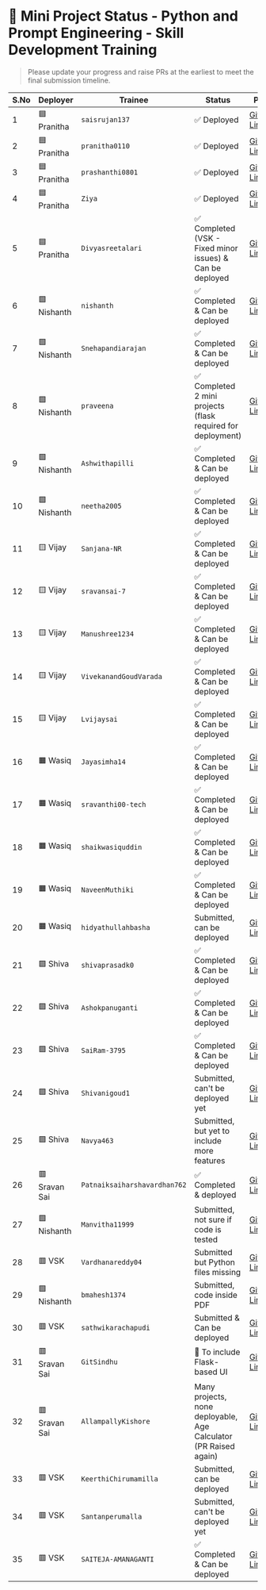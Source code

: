 # 🌟 Mini Project Status - Python and Prompt Engineering - Skill Development Training

> Please update your progress and raise PRs at the earliest to meet the final submission timeline.

| **S.No** | **Deployer** | **Trainee**                  | **Status**                                                  | **Path**                                                                                                                                                                               |
| -------- | ------------ | ---------------------------- | ----------------------------------------------------------- | -------------------------------------------------------------------------------------------------------------------------------------------------------------------------------------- |
| 1        | 🟦 Pranitha  | `saisrujan137`               | ✅ Deployed                               | [GitHub Link](https://github.com/saikrishnavadali05/SSSSO-RR-District-Skill-Development-Training/tree/master/may_2025_contributions/PY-M-27_Venkatapuram_Sai_Srujan_Submissions)                              |
| 2        | 🟦 Pranitha  | `pranitha0110`               | ✅ Deployed                               | [GitHub Link](https://github.com/saikrishnavadali05/SSSSO-RR-District-Skill-Development-Training/tree/master/may_2025_contributions/PY-F-142_V%20Pranitha_submission)                                         |
| 3        | 🟦 Pranitha  | `prashanthi0801`             | ✅ Deployed                               | [GitHub Link](https://github.com/saikrishnavadali05/SSSSO-RR-District-Skill-Development-Training/tree/master/may_2025_contributions/PY-F-143_V.Sai_Prashanthi_submission)                                     |
| 4        | 🟦 Pranitha  | `Ziya`                       | ✅ Deployed                               | [GitHub Link](https://github.com/saikrishnavadali05/SSSSO-RR-District-Skill-Development-Training/tree/master/may_2025_contributions/PY-F-127_Ziya_Samreen_submission/mini-project)                            |
| 5        | 🟦 Pranitha  | `Divyasreetalari`            | ✅ Completed (VSK - Fixed minor issues) & Can be deployed    | [GitHub Link](https://github.com/saikrishnavadali05/SSSSO-RR-District-Skill-Development-Training/tree/master/may_2025_contributions/PY-F-102_divyasreetalari_submission/triviaquiz_flask)                     |
| 6        | 🟩 Nishanth  | `nishanth`                   | ✅ Completed & Can be deployed                               | [GitHub Link](https://github.com/saikrishnavadali05/SSSSO-RR-District-Skill-Development-Training/tree/master/may_2025_contributions/PY-M-58_Nishanth_Thula_Submission/Mini_Project/typing_speed_tester_flask) |
| 7        | 🟩 Nishanth  | `Snehapandiarajan`           | ✅ Completed & Can be deployed                               | [GitHub Link](https://github.com/saikrishnavadali05/SSSSO-RR-District-Skill-Development-Training/tree/master/may_2025_contributions/PY-F-112_Sneha_P_submission)                                              |
| 8        | 🟩 Nishanth  | `praveena`                   | ✅ Completed 2 mini projects (flask required for deployment) | [GitHub Link](https://github.com/saikrishnavadali05/SSSSO-RR-District-Skill-Development-Training/tree/master/may_2025_contributions/PY-F-118_Praveena_Submission)                                             |
| 9        | 🟩 Nishanth  | `Ashwithapilli`              | ✅ Completed & Can be deployed                               | [GitHub Link](https://github.com/saikrishnavadali05/SSSSO-RR-District-Skill-Development-Training/tree/master/may_2025_contributions/PY-F-100_PILLY%20ASHWITHA_Submission)                                     |
| 10       | 🟩 Nishanth  | `neetha2005`                 | ✅ Completed & Can be deployed                               | [GitHub Link](https://github.com/saikrishnavadali05/SSSSO-RR-District-Skill-Development-Training/tree/master/may_2025_contributions/PY_F_149_T_Neetha_Srivalli_submission)                                    |
| 11       | 🟨 Vijay     | `Sanjana-NR`                 | ✅ Completed & Can be deployed                               | [GitHub Link](https://github.com/saikrishnavadali05/SSSSO-RR-District-Skill-Development-Training/tree/master/may_2025_contributions/PY-F-122_SANJANA.%20NEELARENTA_Submission)                                |
| 12       | 🟨 Vijay     | `sravansai-7`                | ✅ Completed & Can be deployed                               | [GitHub Link](https://github.com/saikrishnavadali05/SSSSO-RR-District-Skill-Development-Training/tree/master/may_2025_contributions/PY-M-51_Thadishetty%20Sravan%20Sai_submission)                            |
| 13       | 🟨 Vijay     | `Manushree1234`              | ✅ Completed & Can be deployed                               | [GitHub Link](https://github.com/saikrishnavadali05/SSSSO-RR-District-Skill-Development-Training/tree/master/may_2025_contributions/PY_F_136_Manushree_Adla_submissions)                                      |
| 14       | 🟨 Vijay     | `VivekanandGoudVarada`       | ✅ Completed & Can be deployed                               | [GitHub Link](https://github.com/saikrishnavadali05/SSSSO-RR-District-Skill-Development-Training/tree/master/may_2025_contributions/PY-M-14_Vivekanand%20Goud%20Varada_submission)                            |
| 15       | 🟨 Vijay     | `Lvijaysai`                  | ✅ Completed & Can be deployed                               | [GitHub Link](https://github.com/saikrishnavadali05/SSSSO-RR-District-Skill-Development-Training/tree/master/may_2025_contributions/PY-M-59_Loke%20Vijaysai_Submission)                                       |
| 16       | 🟧 Wasiq     | `Jayasimha14`                | ✅ Completed & Can be deployed                               | [GitHub Link](https://github.com/saikrishnavadali05/SSSSO-RR-District-Skill-Development-Training/tree/master/may_2025_contributions/Jayasimha_submission/BMI_Flask_Project)                                   |
| 17       | 🟧 Wasiq     | `sravanthi00-tech`           | ✅ Completed & Can be deployed                               | [GitHub Link](https://github.com/saikrishnavadali05/SSSSO-RR-District-Skill-Development-Training/tree/master/may_2025_contributions/PY-M-103%20Mirampali%20Sravanthi)                                         |
| 18       | 🟧 Wasiq     | `shaikwasiquddin`            | ✅ Completed & Can be deployed                               | [GitHub Link](https://github.com/saikrishnavadali05/SSSSO-RR-District-Skill-Development-Training/tree/master/may_2025_contributions/ShaikWasiq_submission)                                                    |
| 19       | 🟧 Wasiq     | `NaveenMuthiki`              | ✅ Completed & Can be deployed                               | [GitHub Link](https://github.com/saikrishnavadali05/SSSSO-RR-District-Skill-Development-Training/tree/master/may_2025_contributions/PY-M-33_Naveen)                                                           |
| 20       | 🟧 Wasiq     | `hidyathullahbasha`          | Submitted, can be deployed                                  | [GitHub Link](https://github.com/saikrishnavadali05/SSSSO-RR-District-Skill-Development-Training/tree/master/may_2025_contributions/PY-M-Hidyatullah-Basha)                                                   |
| 21       | 🟪 Shiva     | `shivaprasadk0`              | ✅ Completed & Can be deployed                               | [GitHub Link](https://github.com/saikrishnavadali05/SSSSO-RR-District-Skill-Development-Training/tree/master/may_2025_contributions/Shiva_Prasad_Katukojula)                                                  |
| 22       | 🟪 Shiva     | `Ashokpanuganti`             | ✅ Completed & Can be deployed                               | [GitHub Link](https://github.com/saikrishnavadali05/SSSSO-RR-District-Skill-Development-Training/tree/master/may_2025_contributions/PY-M-71_PANUGANTI%20ASHOK)                                                |
| 23       | 🟪 Shiva     | `SaiRam-3795`                | ✅ Completed & Can be deployed                               | [GitHub Link](https://github.com/saikrishnavadali05/SSSSO-RR-District-Skill-Development-Training/tree/master/may_2025_contributions/PY-M-53_E.%20V.%20S.%20SAI%20RAM_Submission)                              |
| 24       | 🟪 Shiva     | `Shivanigoud1`               | Submitted, can't be deployed yet                            | [GitHub Link](https://github.com/saikrishnavadali05/SSSSO-RR-District-Skill-Development-Training/tree/master/may_2025_contributions/PY-F-139-Shivani_Bandaru)                                                 |
| 25       | 🟪 Shiva     | `Navya463`                   | Submitted, but yet to include more features                 | [GitHub Link](https://github.com/saikrishnavadali05/SSSSO-RR-District-Skill-Development-Training/tree/master/may_2025_contributions/PY-F-140_Anthati%20Navyasri_submission)                                   |
| 26       | 🟥 Sravan Sai       | `Patnaiksaiharshavardhan762` | ✅ Completed & deployed                                    | [GitHub Link](https://github.com/saikrishnavadali05/SSSSO-RR-District-Skill-Development-Training/tree/master/may_2025_contributions/PY-M-32_Patnaik%20Sai%20Harsha%20Vardhan_submission)                      |
| 27       | 🟩 Nishanth       | `Manvitha11999`              | Submitted, not sure if code is tested                       | [GitHub Link](https://github.com/saikrishnavadali05/SSSSO-RR-District-Skill-Development-Training/tree/master/may_2025_contributions/PY-F-119_Rajury%20Manvitha)                                               |
| 28       | 🟥 VSK       | `Vardhanareddy04`            | Submitted but Python files missing                          | [GitHub Link](https://github.com/saikrishnavadali05/SSSSO-RR-District-Skill-Development-Training/tree/master/may_2025_contributions/PY-F-93_B%20Vardhana_submission)                                          |
| 29       | 🟩 Nishanth      | `bmahesh1374`                | Submitted, code inside PDF                                  | [GitHub Link](https://github.com/saikrishnavadali05/SSSSO-RR-District-Skill-Development-Training/tree/master/may_2025_contributions/PY-M-39_B%20Mahesh_submission)                                            |
| 30       | 🟥 VSK       | `sathwikarachapudi`          | Submitted & Can be deployed                                 | [GitHub Link](https://github.com/saikrishnavadali05/SSSSO-RR-District-Skill-Development-Training/tree/master/may_2025_contributions/PY-F-108_Rachapudi%20V%20V%20S%20L%20K%20S%20Sathwika)                    |
| 31       | 🟥 Sravan Sai       | `GitSindhu`                  | 🔧 To include Flask-based UI                                | [GitHub Link](https://github.com/saikrishnavadali05/SSSSO-RR-District-Skill-Development-Training/tree/master/may_2025_contributions/PY-F-141_Sindhuri_Contribution)                                           |
| 32       | 🟥 Sravan Sai       | `AllampallyKishore`          | Many projects, none deployable, Age Calculator (PR Raised again)                              | [GitHub Link](https://github.com/saikrishnavadali05/SSSSO-RR-District-Skill-Development-Training/tree/master/may_2025_contributions/PY_M_158_Allampally%20Kishore)                                            |
| 33       | 🟥 VSK       | `KeerthiChirumamilla`        | Submitted, can be deployed                                  | [GitHub Link](https://github.com/saikrishnavadali05/SSSSO-RR-District-Skill-Development-Training/tree/master/may_2025_contributions/PY-F-146_G%20Sai%20Praharshitha_Submission)                               |
| 34       | 🟥 VSK       | `Santanperumalla`            | Submitted, can't be deployed yet                            | [GitHub Link](https://github.com/saikrishnavadali05/SSSSO-RR-District-Skill-Development-Training/tree/master/may_2025_contributions/PY_M_09_PERUMALLA_SANTAN_NARAYANA_SAI)                                    |
| 35       | 🟥 VSK       | `SAITEJA-AMANAGANTI`            |  ✅ Completed & Can be deployed                            | [GitHub Link](https://github.com/saikrishnavadali05/SSSSO-RR-District-Skill-Development-Training/tree/master/may_2025_contributions/PY-M-16_SAI_TEJA_AMANAGANTI_SUBMISSION)                                    |
